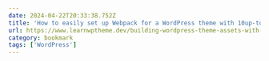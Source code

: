 ```yaml
---
date: 2024-04-22T20:33:38.752Z
title: 'How to easily set up Webpack for a WordPress theme with 10up-toolkit | Learn WP Theme Dev'
url: https://www.learnwptheme.dev/building-wordpress-theme-assets-with-10up-toolkit/
category: bookmark
tags: ['WordPress']
---
```

